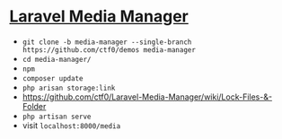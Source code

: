 # [Laravel Media Manager](https://github.com/ctf0/Laravel-Media-Manager)

- `git clone -b media-manager --single-branch https://github.com/ctf0/demos media-manager`
- `cd media-manager/`
- `npm`
- `composer update`
- `php arisan storage:link`
- https://github.com/ctf0/Laravel-Media-Manager/wiki/Lock-Files-&-Folder
- `php artisan serve`
- visit `localhost:8000/media`
